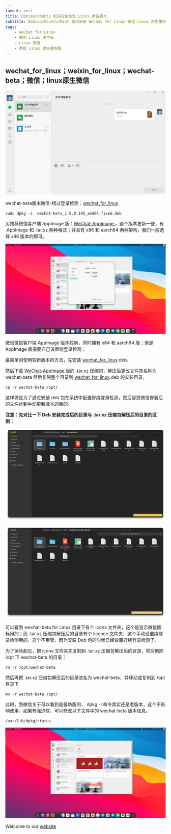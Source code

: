 ```yaml
---
layout: post
title: Debian/Ubuntu 如何安装微信 Linux 原生版本
subtitle: Debian/Ubuntu/Mint 如何安装 WeChat for Linux 微信 Linux 原生重构版本；(非Electron，非 wine 版)
tags:
    - WeChat for Linux
    - 微信 Linux 原生版
    - Linux 微信
    - 微信 Linux 原生重构版
---
```


## wechat_for_linux；weixin_for_linux；wechat-beta；微信；linux原生微信

![linux原生微信](https://raw.githubusercontent.com/huijingfei/huijingfei.github.io/master/images/Linux%20WeChat.webp)

wechat-beta版本微信-绕过登录检测：[wechat_for_linux](https://github.com/lovechoudoufu/wechat_for_linux)

```
sudo dpkg -i  wechat-beta_1.0.0.145_amd64.fixed.deb 
```

另推荐微信客户端 AppImage 版：[WeChat-AppImage ](https://github.com/zydou/WeChat-AppImage)，这个版本更新一些，有 .AppImage 和 .tar.xz 两种格式；并且有 x86 和 aarch64 两种架构，我们一般选择 x86 版本的即可。

![微信客户端 AppImage 版](https://raw.githubusercontent.com/huijingfei/huijingfei.github.io/master/images/linux%20wechat%20version.webp)

微信微信客户端 AppImage 版本较新，同时拥有 x64 和 aarch64 版；但是AppImage 版需要自己设置绕登录检测：

最简单的使用较新版本的方法，先安装 [wechat_for_linux](https://github.com/lovechoudoufu/wechat_for_linux).deb，

然后下载 [WeChat-AppImage ](https://github.com/zydou/WeChat-AppImage) 版的 .tar.xz 压缩包，解压后更改文件夹名称为 wechat-beta 然后复制整个目录到 [wechat_for_linux](https://github.com/lovechoudoufu/wechat_for_linux).deb 的安装目录。
```
cp -r wechat-beta /opt/
```
这样做是为了通过安装 deb 包在系统中配置好绕登录检测，然后替换微信安装后的文件达到手动更新版本的目的。

**注意：先对比一下 Deb 安装完成后的目录与 .tar.xz 压缩包解压后的目录的区别：**

![wechat-beta Linux](https://raw.githubusercontent.com/huijingfei/huijingfei.github.io/master/images/wechat-beta%20Linux.webp)

![Linux WeChat Appimage](https://raw.githubusercontent.com/huijingfei/huijingfei.github.io/master/images/Linux%20WeChat%20Appimage.webp)

可以看到 wechat-beta for Linux 目录下有个 icons 文件夹，这个是显示微信图标用的；而 .tar.xz 压缩包解压后的目录有个 licence 文件夹，这个手动设置绕登录检测用的，这个不用管，因为安装 Deb 包的时候已经设置好绕登录检测了。

为了保险起见，把 icons 文件夹先复制到 .tar.xz 压缩包解压后的目录，然后删除 /opt 下 wechat-beta 的目录：
```
rm -r /opt/wechat-beta
```
然后再把 .tar.xz 压缩包解压后的目录改名为 wechat-beta，并移动或复制到 /opt 目录下
```
mv -r wechat-beta /opt/
```
此时，到微信关于可以看到是最新版的， dpkg -l 命令其实还是老版本，这个不影响使用。如果有强迫症，可以修改以下文件中的 wechat-beta 版本信息。
```
/var/lib/dpkg/status
```
![linux 微信](https://raw.githubusercontent.com/huijingfei/huijingfei.github.io/master/images/wechat%20linux.webp)

Welcome to our [website](https://blog.tigress.cc/)
